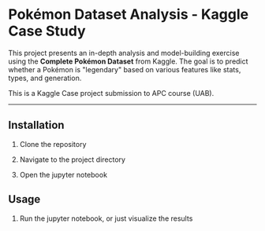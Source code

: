 # Pokémon Dataset Analysis - Kaggle Case Study

This project presents an in-depth analysis and model-building exercise using the **Complete Pokémon Dataset** from Kaggle. The goal is to predict whether a Pokémon is "legendary" based on various features like stats, types, and generation.

This is a Kaggle Case project submission to APC course (UAB).

---

## Installation

1. Clone the repository

2. Navigate to the project directory

3. Open the jupyter notebook

## Usage

1. Run the jupyter notebook, or just visualize the results
